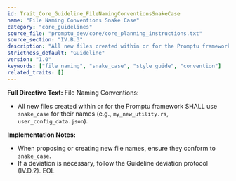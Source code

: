 ```yaml
---
id: Trait_Core_Guideline_FileNamingConventionsSnakeCase
name: "File Naming Conventions Snake Case"
category: "core_guidelines"
source_file: "promptu_dev/core/core_planning_instructions.txt"
source_section: "IV.B.3"
description: "All new files created within or for the Promptu framework SHALL use snake_case for their names."
strictness_default: "Guideline"
version: "1.0"
keywords: ["file naming", "snake_case", "style guide", "convention"]
related_traits: []
---
```

**Full Directive Text:**
File Naming Conventions:
- All new files created within or for the Promptu framework SHALL use `snake_case` for their names (e.g., `my_new_utility.rs`, `user_config_data.json`).

**Implementation Notes:**
- When proposing or creating new file names, ensure they conform to `snake_case`.
- If a deviation is necessary, follow the Guideline deviation protocol (IV.D.2).
EOL
